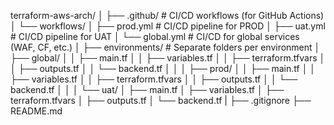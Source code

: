 terraform-aws-arch/
│
├── .github/                         # CI/CD workflows (for GitHub Actions)
│   └── workflows/
│       ├── prod.yml                 # CI/CD pipeline for PROD
│       ├── uat.yml                  # CI/CD pipeline for UAT
│       └── global.yml               # CI/CD for global services (WAF, CF, etc.)
│
├── environments/                    # Separate folders per environment
│   ├── global/
│   │   ├── main.tf
│   │   ├── variables.tf
│   │   ├── terraform.tfvars
│   │   ├── outputs.tf
│   │   └── backend.tf
│   │
│   ├── prod/
│   │   ├── main.tf
│   │   ├── variables.tf
│   │   ├── terraform.tfvars
│   │   ├── outputs.tf
│   │   └── backend.tf
│   │
│   └── uat/
│       ├── main.tf
│       ├── variables.tf
│       ├── terraform.tfvars
│       ├── outputs.tf
│       └── backend.tf
|
├── .gitignore
├── README.md
